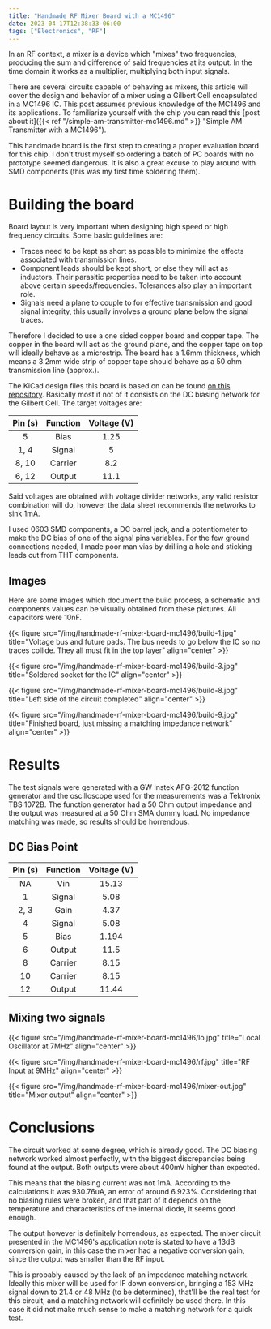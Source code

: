 ```yaml
---
title: "Handmade RF Mixer Board with a MC1496"
date: 2023-04-17T12:38:33-06:00
tags: ["Electronics", "RF"]
---
```

In an RF context, a mixer is a device which "mixes" two frequencies, producing the sum
and difference of said frequencies at its output. In the time domain it works as a multiplier,
multiplying both input signals.

There are several circuits capable of behaving as mixers, this article will cover the design
and behavior of a mixer using a Gilbert Cell encapsulated in a MC1496 IC. This post assumes
previous knowledge of the MC1496 and its applications. To familiarize yourself with the chip you can
read this [post about it]({{< ref "/simple-am-transmitter-mc1496.md" >}} "Simple AM Transmitter with a MC1496").

This handmade board is the first step to creating a proper evaluation board for this chip. I don't trust myself so
ordering a batch of PC boards with no prototype seemed dangerous. It is also a great excuse to play around
with SMD components (this was my first time soldering them).

# Building the board
Board layout is very important when designing high speed or high frequency circuits. Some basic
guidelines are: 

* Traces need to be kept as short as possible to minimize the effects associated with transmission lines.
* Component leads should be kept short, or else they will act as inductors. Their parasitic
  properties need to be taken into account above certain speeds/frequencies. Tolerances also play
  an important role.
* Signals need a plane to couple to for effective transmission and good signal integrity, this usually
  involves a ground plane below the signal traces.

Therefore I decided to use a one sided copper board and copper tape. The copper in the board
will act as the ground plane, and the copper tape on top will ideally behave as a microstrip. The
board has a 1.6mm thickness, which means a 3.2mm wide strip of copper tape should behave as a 50 ohm
transmission line (approx.).

The KiCad design files this board is based on can be found [on this repository](https://github.com/crazybolillo/pcrap/tree/main/ev1496).
Basically most if not of it consists on the DC biasing network for the Gilbert Cell. The target
voltages are:

| Pin (s) | Function | Voltage (V) |
|:-------:|:--------:|:-----------:|
|    5    |   Bias   |    1.25     |
|  1, 4   |  Signal  |      5      |
|  8, 10  | Carrier  |     8.2     |
|  6, 12  |  Output  |    11.1     |

Said voltages are obtained with voltage divider networks, any valid resistor combination will do, however
the data sheet recommends the networks to sink 1mA.

I used 0603 SMD components, a DC barrel jack, and a potentiometer to make the DC bias of one
of the signal pins variables. For the few ground connections needed, I made poor man vias by
drilling a hole and sticking leads cut from THT components.

## Images
Here are some images which document the build process, a schematic and components values can be visually obtained
from these pictures. All capacitors were 10nF.


{{< figure src="/img/handmade-rf-mixer-board-mc1496/build-1.jpg" title="Voltage bus and future pads. The bus needs to go below the IC so no traces collide. They all must fit in the top layer" align="center" >}}


{{< figure src="/img/handmade-rf-mixer-board-mc1496/build-3.jpg" title="Soldered socket for the IC" align="center" >}}


{{< figure src="/img/handmade-rf-mixer-board-mc1496/build-8.jpg" title="Left side of the circuit completed" align="center" >}}

{{< figure src="/img/handmade-rf-mixer-board-mc1496/build-9.jpg" title="Finished board, just missing a matching impedance network" align="center" >}}

# Results
The test signals were generated with a GW Instek AFG-2012 function generator and the oscilloscope
used for the measurements was a Tektronix TBS 1072B. The function generator had a 50 Ohm output impedance and the
output was measured at a 50 Ohm SMA dummy load. No impedance matching was made, so results should be horrendous.

## DC Bias Point

| Pin (s) | Function | Voltage (V) |
|:-------:|:--------:|:-----------:|
|   NA    |   Vin    |    15.13    |
|    1    |  Signal  |    5.08     |
|  2, 3   |   Gain   |    4.37     |
|    4    |  Signal  |    5.08     |
|    5    |   Bias   |    1.194    |
|    6    |  Output  |    11.5     |
|    8    | Carrier  |    8.15     |
|   10    | Carrier  |    8.15     |
|   12    |  Output  |    11.44    |

## Mixing two signals

{{< figure src="/img/handmade-rf-mixer-board-mc1496/lo.jpg" title="Local Oscillator at 7MHz" align="center" >}}

{{< figure src="/img/handmade-rf-mixer-board-mc1496/rf.jpg" title="RF Input at 9MHz" align="center" >}}

{{< figure src="/img/handmade-rf-mixer-board-mc1496/mixer-out.jpg" title="Mixer output" align="center" >}}

# Conclusions
The circuit worked at some degree, which is already good. The DC biasing network worked almost perfectly, with the
biggest discrepancies being found at the output. Both outputs were about 400mV higher than expected.

This means that the biasing current was not 1mA. According to the calculations it was 930.76uA, an error of around
6.923%. Considering that no biasing rules were broken, and that part of it depends on the temperature and
characteristics of the internal diode, it seems good enough.

The output however is definitely horrendous, as expected. The mixer circuit presented in the MC1496's application
note is stated to have a 13dB conversion gain, in this case the mixer had a negative conversion gain, since the
output was smaller than the RF input.

This is probably caused by the lack of an impedance matching network. Ideally this mixer
will be used for IF down conversion, bringing a 153 MHz signal down to 21.4 or 48 MHz (to be determined), that'll
be the real test for this circuit, and a matching network will definitely be used there. In this case it did not make
much sense to make a matching network for a quick test.
